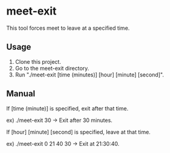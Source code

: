 # meet-exit
This tool forces meet to leave at a specified time.

## Usage
1. Clone this project.
2. Go to the meet-exit directory.
3. Run "./meet-exit [time (minutes)] [hour] [minute] [second]".


## Manual
If [time (minute)] is specified, exit after that time.

ex) ./meet-exit 30  → Exit after 30 minutes.

If [hour] [minute] [second] is specified, leave at that time.

ex) ./meet-exit 0 21 40 30 → Exit at 21:30:40.
